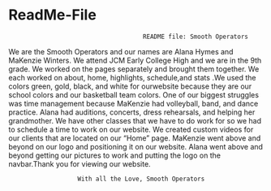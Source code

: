 # ReadMe-File
                                         README file: Smooth Operators

We are the Smooth Operators and our names are Alana Hymes and MaKenzie Winters. We attend JCM Early College High and we are in the 9th grade. We worked on the pages separately and brought them together. We each worked on about, home, highlights, schedule,and stats .We used the colors green, gold, black, and white for ourwebsite  because they are our school colors and our basketball team colors.
 One of our biggest struggles was time management because MaKenzie had volleyball, band, and dance practice. Alana had auditions, concerts, dress rehearsals, and helping her grandmother. We have other classes that we have to do work for so we had to schedule a time to work on our website.
 We created custom videos for our clients that are located  on our “Home” page. MaKenzie went above and beyond on our logo and positioning it on our website. Alana went above and beyond getting our pictures to work and putting the logo on the navbar.Thank you for viewing our website.

                       With all the Love, Smooth Operators

